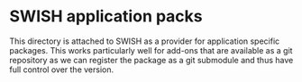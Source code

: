 # SWISH application packs

This directory is attached  to  SWISH   as  a  provider  for application
specific packages. This works particularly  well   for  add-ons that are
available as a git repository as we can   register  the package as a git
submodule and thus have full control over the version.
